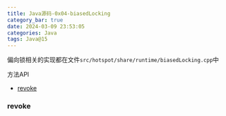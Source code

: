 ```yaml
---
title: Java源码-0x04-biasedLocking
category_bar: true
date: 2024-03-09 23:53:05
categories: Java
tags: Java@15
---
```


偏向锁相关的实现都在文件`src/hotspot/share/runtime/biasedLocking.cpp`中

方法API

- [revoke](#1)

### <a id="1">revoke</a>